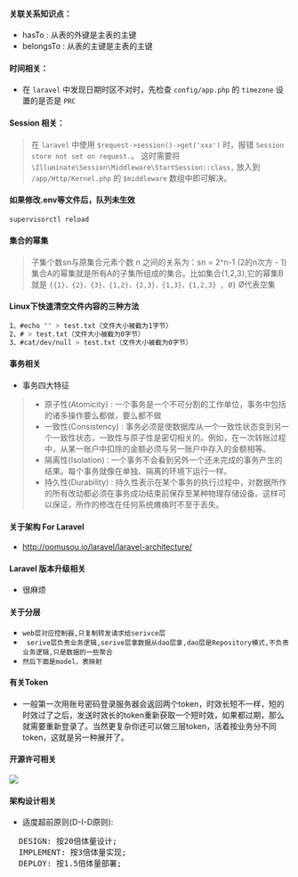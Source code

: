 #### 关联关系知识点：
- hasTo : 从表的外键是主表的主键
- belongsTo : 从表的主键是主表的主键

#### 时间相关：
- 在 `laravel` 中发现日期时区不对时，先检查 `config/app.php` 的 `timezone` 设置的是否是 `PRC`

#### Session 相关：
> 在 `laravel` 中使用 `$request->session()->get('xxx')` 时，报错 `Session store not set on request.`。
这时需要将 `\Illuminate\Session\Middleware\StartSession::class,` 放入到 `/app/Http/Kernel.php` 的 `$middleware` 数组中即可解决。

#### 如果修改.env等文件后，队列未生效
```bash
supervisorctl reload
```
#### 集合的幂集
> 子集个数sn与原集合元素个数 n 之间的关系为：sn = 2^n-1 (2的n次方 - 1)
> 集合A的幂集就是所有A的子集所组成的集合。比如集合{1,2,3},它的幂集B就是 `{{1}，{2}，{3}，{1,2}，{2,3}，{1,3}，{1,2,3} , Ø}` Ø代表空集

#### Linux下快速清空文件内容的三种方法
```bash
1、#echo "" > test.txt（文件大小被截为1字节）
2、# > test.txt（文件大小被截为0字节）
3、#cat/dev/null > test.txt（文件大小被截为0字节）
```

#### 事务相关
- 事务四大特征
> + 原子性(Atomicity) : 一个事务是一个不可分割的工作单位，事务中包括的诸多操作要么都做，要么都不做
> + 一致性(Consistency) : 事务必须是使数据库从一个一致性状态变到另一个一致性状态，一致性与原子性是密切相关的。例如，在一次转账过程中，从某一账户中扣除的金额必须与另一账户中存入的金额相等。
> + 隔离性(Isolation) : 一个事务不会看到另外一个还未完成的事务产生的结果。每个事务就像在单独、隔离的环境下运行一样。
> + 持久性(Durability) : 持久性表示在某个事务的执行过程中，对数据所作的所有改动都必须在事务成功结束前保存至某种物理存储设备。这样可以保证，所作的修改在任何系统瘫痪时不至于丢失。

#### 关于架构 For Laravel
- http://oomusou.io/laravel/laravel-architecture/

#### Laravel 版本升级相关
- 很麻烦

#### 关于分层
- ``` web层对应控制器,只复制转发请求给serivce层 ```
- ``` serive层负责业务逻辑,serive层拿数据从dao层拿,dao层是Repository模式,不负责业务逻辑,只是数据的一些聚合```
- ``` 然后下面是model，表映射 ```

#### 有关Token
- 一般第一次用账号密码登录服务器会返回两个token，时效长短不一样，短的时效过了之后，发送时效长的token重新获取一个短时效，如果都过期，那么就需要重新登录了。当然更复杂你还可以做三层token，活着按业务分不同token，这就是另一种展开了。

#### 开源许可相关
![](https://raw.githubusercontent.com/vicleos/laravel_note/master/open_source.jpg)

#### 架构设计相关
- 适度超前原则(D-I-D原则):
<pre>
  DESIGN: 按20倍体量设计;
  IMPLEMENT: 按3倍体量实现;
  DEPLOY: 按1.5倍体量部署;
</pre>
